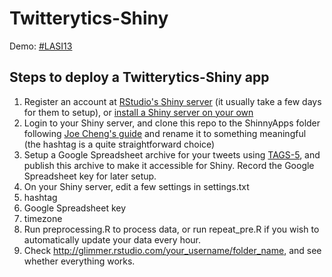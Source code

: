 Twitterytics-Shiny
========================

Demo: [#LASI13](http://glimmer.rstudio.com/bodong/lasi13/)

## Steps to deploy a Twitterytics-Shiny app

1. Register an account at [RStudio's Shiny server](https://rstudio.wufoo.com/forms/shiny-server-beta-program/) (it usually take a few days for them to setup), or [install a Shiny server on your own](https://github.com/rstudio/shiny-server)
2. Login to your Shiny server, and clone this repo to the ShinnyApps folder following [Joe Cheng's guide](https://groups.google.com/forum/#!topic/shiny-discuss/ACgJu_c_Yks) and rename it to something meaningful (the hashtag is a quite straightforward choice)
3. Setup a Google Spreadsheet archive for your tweets using [TAGS-5](http://mashe.hawksey.info/2013/02/twitter-archive-tagsv5/), and publish this archive to make it accessible for Shiny. Record the Google Spreadsheet key for later setup.
4. On your Shiny server, edit a few settings in settings.txt
  1. hashtag
  2. Google Spreadsheet key
  3. timezone
5. Run preprocessing.R to process data, or run repeat_pre.R if you wish to automatically update your data every hour.
6. Check http://glimmer.rstudio.com/your_username/folder_name, and see whether everything works.
